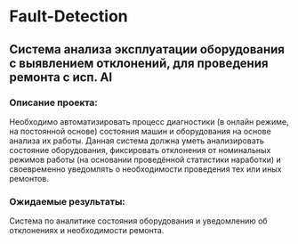 # Fault-Detection  
## Система анализа эксплуатации оборудования с выявлением отклонений, для проведения ремонта с исп. AI  
### Описание проекта:  
Необходимо автоматизировать процесс диагностики (в онлайн режиме, на постоянной основе) состояния машин и оборудования на основе анализа их работы. Данная система должна уметь анализировать состояние оборудования, фиксировать отклонения от номинальных режимов работы (на основании проведённой статистики наработки) и своевременно уведомлять о необходимости проведения тех или иных ремонтов.  
### Ожидаемые результаты:  
Система по аналитике состояния оборудования и уведомлению об отклонениях и необходимости ремонта.  

